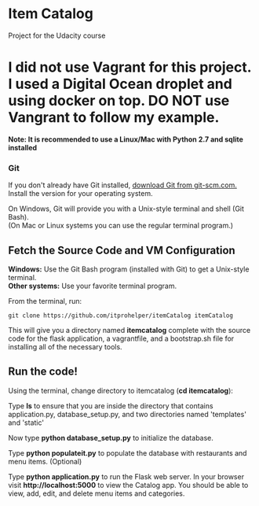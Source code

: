 # Item Catalog
Project for the Udacity course
# I did not use Vagrant for this project. I used a Digital Ocean droplet and using docker on top. DO NOT use Vangrant to follow my example.

**Note: It is recommended to use a Linux/Mac with Python 2.7 and sqlite installed**

### Git

If you don't already have Git installed, [download Git from git-scm.com.](http://git-scm.com/downloads) Install the version for your operating system.

On Windows, Git will provide you with a Unix-style terminal and shell (Git Bash).  
(On Mac or Linux systems you can use the regular terminal program.)

## Fetch the Source Code and VM Configuration

**Windows:** Use the Git Bash program (installed with Git) to get a Unix-style terminal.  
**Other systems:** Use your favorite terminal program.

From the terminal, run:

    git clone https://github.com/itprohelper/itemCatalog itemCatalog

This will give you a directory named **itemcatalog** complete with the source code for the flask application, a vagrantfile, and a bootstrap.sh file for installing all of the necessary tools.

## Run the code!

Using the terminal, change directory to itemcatalog (**cd itemcatalog**):


Type **ls** to ensure that you are inside the directory that contains application.py, database_setup.py, and two directories named 'templates' and 'static'

Now type **python database_setup.py** to initialize the database.

Type **python populateit.py** to populate the database with restaurants and menu items. (Optional)

Type **python application.py** to run the Flask web server. In your browser visit **http://localhost:5000** to view the Catalog app.  You should be able to view, add, edit, and delete menu items and categories.
